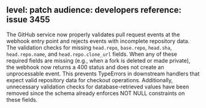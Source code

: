 level: patch
audience: developers
reference: issue 3455
---
The GitHub service now properly validates pull request events at the webhook entry point and rejects events with incomplete repository data. The validation checks for missing `head.repo`, `base.repo`, `head.sha`, `head.repo.name`, and `head.repo.clone_url` fields. When any of these required fields are missing (e.g., when a fork is deleted or made private), the webhook now returns a 400 status and does not create an unprocessable event. This prevents TypeErrors in downstream handlers that expect valid repository data for checkout operations. Additionally, unnecessary validation checks for database-retrieved values have been removed since the schema already enforces NOT NULL constraints on these fields.

